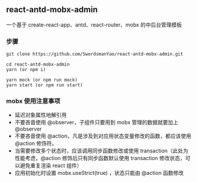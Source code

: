 ## react-antd-mobx-admin

一个基于 create-react-app、antd、react-router、mobx 的中后台管理模板

### 步骤
 ```
 git clone https://github.com/SwordsmanYao/react-antd-mobx-admin.git
 ``` 
 ```
 cd react-antd-mobx-admin
 yarn (or npm i)
 ```
 ```
 yarn mock (or npm run mock)
 yarn start (or npm run start)
 ```

### mobx 使用注意事项
 * 延迟对象属性地解引用
 * 不要吝啬使用 @observer，子组件只要用到 mobx 管理的数据就要加上 @observer
 * 不要吝啬使用 @action，凡是涉及到对应用状态变量修改的函数，都应该使用 @action 修饰符。
 * 当需要修改多个状态时，应该调用同步函数修改或使用 transaction（此处为性能考虑，@action 修饰后只有同步函数默认使用 transaction 修改状态，可以避免重复渲染 react 组件）
 * 应用初始化时设置 mobx.useStrict(true) ，状态只能由 @action 函数修改
